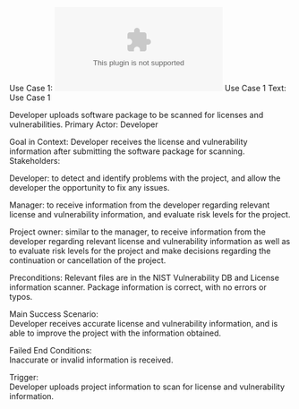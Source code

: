 Use Case 1:  ![doc](https://github.com/15wirtzm/ISQA3420/files/795250/UseCase1.docx)
Use Case 1 Text:  
Use Case 1

Developer uploads software package to be scanned for licenses and vulnerabilities.
Primary Actor:  Developer

Goal in Context:  Developer receives the license and vulnerability information after submitting the software package for scanning.
Stakeholders:

Developer:  to detect and identify problems with the project, and allow the developer the opportunity to fix any issues.  

Manager:  to receive information from the developer regarding relevant license and vulnerability information, and evaluate risk levels for the project.  

Project owner:  similar to the manager, to receive information from the developer regarding relevant license and vulnerability information as well as to evaluate risk levels for the project and make decisions regarding the continuation or cancellation of the project.  

Preconditions:
Relevant files are in the NIST Vulnerability DB and License information scanner.
Package information is correct, with no errors or typos.  

Main Success Scenario:  
Developer receives accurate license and vulnerability information, and is able to improve the project with the information obtained.  

Failed End Conditions:  
Inaccurate or invalid information is received.  

Trigger:  
Developer uploads project information to scan for license and vulnerability information.  
